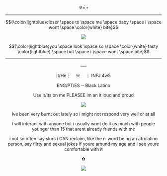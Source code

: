 

<p align="center">   
𖤐⭒๋࣭ ⭑
 
---
$${\color{lightblue}closer \space to \space me \space baby \space i \space wont \space \color{white} bite}$$
<p align="center">
<img src="https://files.catbox.moe/39p0ci.jpg" /></p>

$${\color{lightblue}you \space look \space so \space \color{white} tasty \color{lightblue} \space but  \space i \space wont \space bite}$$

---




<p align="center">
──
<p align="center">
It/He  ┆  ୨୧  ┆ INFJ 4w5
 <p align="center">
  ENG/PT/ES ─  Black Latino 
<p align="center"> 
Use it/its on me PLEASEE im an it loud and proud
<p align="center">
<img src="https://files.catbox.moe/rynhga.webp" /></p>

 <p align="center"> ive been very burnt out lately so i might not respond very well or at all 

 <p align="center">     
 i will interact with anyone but i usually wont do it as much with people younger than 15 that arent already friends with me

 <p align="center">    i not so often say slurs i CAN reclaim, like the n-word being an afrolatino person, say flirty and sexual jokes if youre around my age and i see youre comfortable with it

 <p align="center">    
  ✿
  
<p align="center">
<img src="https://file.garden/Zd4zBrmXyXjgTATs/jjjj.png" /></p>
  

